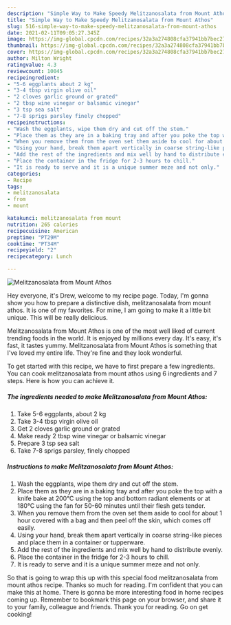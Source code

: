 ```yaml
---
description: "Simple Way to Make Speedy Melitzanosalata from Mount Athos"
title: "Simple Way to Make Speedy Melitzanosalata from Mount Athos"
slug: 516-simple-way-to-make-speedy-melitzanosalata-from-mount-athos
date: 2021-02-11T09:05:27.345Z
image: https://img-global.cpcdn.com/recipes/32a3a274808cfa37941bb7bec270fdf3/680x482cq70/melitzanosalata-from-mount-athos-recipe-main-photo.jpg
thumbnail: https://img-global.cpcdn.com/recipes/32a3a274808cfa37941bb7bec270fdf3/680x482cq70/melitzanosalata-from-mount-athos-recipe-main-photo.jpg
cover: https://img-global.cpcdn.com/recipes/32a3a274808cfa37941bb7bec270fdf3/680x482cq70/melitzanosalata-from-mount-athos-recipe-main-photo.jpg
author: Milton Wright
ratingvalue: 4.3
reviewcount: 10045
recipeingredient:
- "5-6 eggplants about 2 kg"
- "3-4 tbsp virgin olive oil"
- "2 cloves garlic ground or grated"
- "2 tbsp wine vinegar or balsamic vinegar"
- "3 tsp sea salt"
- "7-8 sprigs parsley finely chopped"
recipeinstructions:
- "Wash the eggplants, wipe them dry and cut off the stem."
- "Place them as they are in a baking tray and after you poke the top with a knife bake at 200°C using the top and bottom radiant elements or at 180°C using the fan for 50-60 minutes until their flesh gets tender."
- "When you remove them from the oven set them aside to cool for about 1 hour covered with a bag and then peel off the skin, which comes off easily."
- "Using your hand, break them apart vertically in coarse string-like pieces and place them in a container or tupperware."
- "Add the rest of the ingredients and mix well by hand to distribute evenly."
- "Place the container in the fridge for 2-3 hours to chill."
- "It is ready to serve and it is a unique summer meze and not only."
categories:
- Recipe
tags:
- melitzanosalata
- from
- mount

katakunci: melitzanosalata from mount 
nutrition: 265 calories
recipecuisine: American
preptime: "PT29M"
cooktime: "PT34M"
recipeyield: "2"
recipecategory: Lunch

---
```



![Melitzanosalata from Mount Athos](https://img-global.cpcdn.com/recipes/32a3a274808cfa37941bb7bec270fdf3/680x482cq70/melitzanosalata-from-mount-athos-recipe-main-photo.jpg)

Hey everyone, it's Drew, welcome to my recipe page. Today, I'm gonna show you how to prepare a distinctive dish, melitzanosalata from mount athos. It is one of my favorites. For mine, I am going to make it a little bit unique. This will be really delicious.

Melitzanosalata from Mount Athos is one of the most well liked of current trending foods in the world. It is enjoyed by millions every day. It's easy, it's fast, it tastes yummy. Melitzanosalata from Mount Athos is something that I've loved my entire life. They're fine and they look wonderful.




To get started with this recipe, we have to first prepare a few ingredients. You can cook melitzanosalata from mount athos using 6 ingredients and 7 steps. Here is how you can achieve it.

<!--inarticleads1-->

##### The ingredients needed to make Melitzanosalata from Mount Athos:

1. Take 5-6 eggplants, about 2 kg
1. Take 3-4 tbsp virgin olive oil
1. Get 2 cloves garlic ground or grated
1. Make ready 2 tbsp wine vinegar or balsamic vinegar
1. Prepare 3 tsp sea salt
1. Take 7-8 sprigs parsley, finely chopped




<!--inarticleads2-->

##### Instructions to make Melitzanosalata from Mount Athos:

1. Wash the eggplants, wipe them dry and cut off the stem.
1. Place them as they are in a baking tray and after you poke the top with a knife bake at 200°C using the top and bottom radiant elements or at 180°C using the fan for 50-60 minutes until their flesh gets tender.
1. When you remove them from the oven set them aside to cool for about 1 hour covered with a bag and then peel off the skin, which comes off easily.
1. Using your hand, break them apart vertically in coarse string-like pieces and place them in a container or tupperware.
1. Add the rest of the ingredients and mix well by hand to distribute evenly.
1. Place the container in the fridge for 2-3 hours to chill.
1. It is ready to serve and it is a unique summer meze and not only.




So that is going to wrap this up with this special food melitzanosalata from mount athos recipe. Thanks so much for reading. I'm confident that you can make this at home. There is gonna be more interesting food in home recipes coming up. Remember to bookmark this page on your browser, and share it to your family, colleague and friends. Thank you for reading. Go on get cooking!
